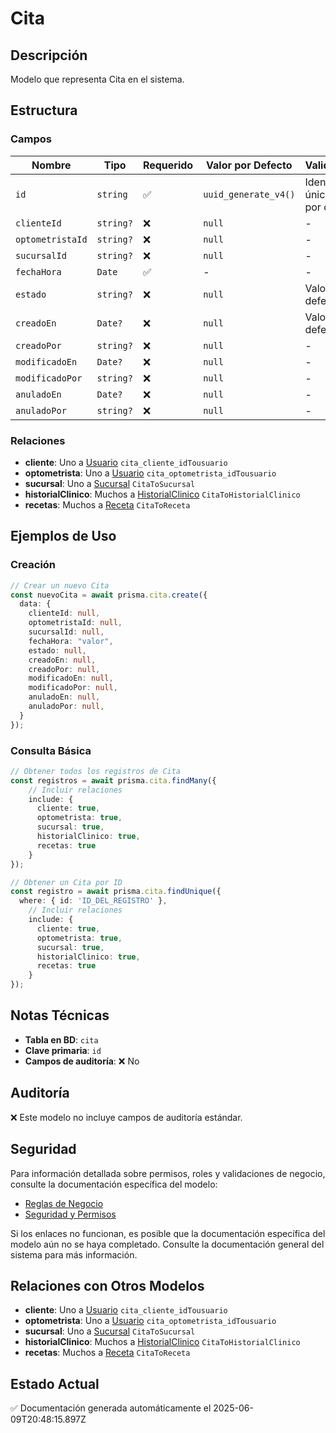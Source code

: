 # Cita

## Descripción
Modelo que representa Cita en el sistema.

## Estructura

### Campos

| Nombre | Tipo | Requerido | Valor por Defecto | Validaciones | Descripción |
|--------|------|-----------|-------------------|--------------|-------------|
| `id` | `string` | ✅ | `uuid_generate_v4()` | Identificador único, Valor por defecto |  |
| `clienteId` | `string?` | ❌ | `null` | - |  |
| `optometristaId` | `string?` | ❌ | `null` | - |  |
| `sucursalId` | `string?` | ❌ | `null` | - |  |
| `fechaHora` | `Date` | ✅ | - | - |  |
| `estado` | `string?` | ❌ | `null` | Valor por defecto |  |
| `creadoEn` | `Date?` | ❌ | `null` | Valor por defecto |  |
| `creadoPor` | `string?` | ❌ | `null` | - |  |
| `modificadoEn` | `Date?` | ❌ | `null` | - |  |
| `modificadoPor` | `string?` | ❌ | `null` | - |  |
| `anuladoEn` | `Date?` | ❌ | `null` | - |  |
| `anuladoPor` | `string?` | ❌ | `null` | - |  |

### Relaciones

- **cliente**: Uno a [Usuario](./usuario.md) `cita_cliente_idTousuario`
- **optometrista**: Uno a [Usuario](./usuario.md) `cita_optometrista_idTousuario`
- **sucursal**: Uno a [Sucursal](./sucursal.md) `CitaToSucursal`
- **historialClinico**: Muchos a [HistorialClinico](./historialclinico.md) `CitaToHistorialClinico`
- **recetas**: Muchos a [Receta](./receta.md) `CitaToReceta`

## Ejemplos de Uso

### Creación

```typescript
// Crear un nuevo Cita
const nuevoCita = await prisma.cita.create({
  data: {
    clienteId: null,
    optometristaId: null,
    sucursalId: null,
    fechaHora: "valor",
    estado: null,
    creadoEn: null,
    creadoPor: null,
    modificadoEn: null,
    modificadoPor: null,
    anuladoEn: null,
    anuladoPor: null,
  }
});
```

### Consulta Básica

```typescript
// Obtener todos los registros de Cita
const registros = await prisma.cita.findMany({
    // Incluir relaciones
    include: {
      cliente: true,
      optometrista: true,
      sucursal: true,
      historialClinico: true,
      recetas: true
    }
});

// Obtener un Cita por ID
const registro = await prisma.cita.findUnique({
  where: { id: 'ID_DEL_REGISTRO' },
    // Incluir relaciones
    include: {
      cliente: true,
      optometrista: true,
      sucursal: true,
      historialClinico: true,
      recetas: true
    }
});
```

## Notas Técnicas

- **Tabla en BD**: `cita`
- **Clave primaria**: `id`
- **Campos de auditoría**: ❌ No

## Auditoría

❌ Este modelo no incluye campos de auditoría estándar.

## Seguridad

Para información detallada sobre permisos, roles y validaciones de negocio, consulte la documentación específica del modelo:

- [Reglas de Negocio](./cita/reglas_negocio.md)
- [Seguridad y Permisos](./cita/seguridad.md)

Si los enlaces no funcionan, es posible que la documentación específica del modelo aún no se haya completado. Consulte la documentación general del sistema para más información.

## Relaciones con Otros Modelos

- **cliente**: Uno a [Usuario](./usuario.md) `cita_cliente_idTousuario`
- **optometrista**: Uno a [Usuario](./usuario.md) `cita_optometrista_idTousuario`
- **sucursal**: Uno a [Sucursal](./sucursal.md) `CitaToSucursal`
- **historialClinico**: Muchos a [HistorialClinico](./historialclinico.md) `CitaToHistorialClinico`
- **recetas**: Muchos a [Receta](./receta.md) `CitaToReceta`

## Estado Actual

✅ Documentación generada automáticamente el 2025-06-09T20:48:15.897Z
